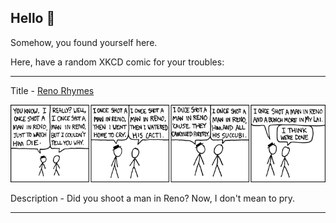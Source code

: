## Hello 👀

Somehow, you found yourself here.

Here, have a random XKCD comic for your troubles:

-----------------------------------

Title - [Reno Rhymes](https://xkcd.com/206)

![Reno Rhymes](./random_comic.png)

Description - Did you shoot a man in Reno?  Now, I don't mean to pry.

-----------------------------------